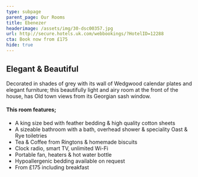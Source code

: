 ```yaml
---
type: subpage
parent_page: Our Rooms
title: Ebenezer
headerimage: /assets/img/30-dsc00357.jpg
url: http://secure.hotels.uk.com/webbookings/?HotelID=12288
cta: Book now from £175
hide: true
---
```

## Elegant & Beautiful
Decorated in shades of grey with its wall of Wedgwood calendar plates and elegant furniture; this beautifully light and airy room at the front of the house, has Old town views from its Georgian sash window. 

#### This room features; 

* A king size bed with feather bedding & high quality cotton sheets
* A sizeable bathroom with a bath, overhead shower & speciality Oast & Rye toiletries 
* Tea & Coffee from Ringtons & homemade biscuits 
* Clock radio, smart TV, unlimited Wi-Fi
* Portable fan, heaters & hot water bottle
* Hypoallergenic bedding available on request
* From £175 including breakfast
